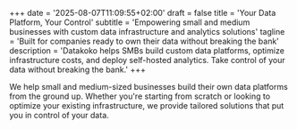 +++
date = '2025-08-07T11:09:55+02:00'
draft = false
title = 'Your Data Platform, Your Control'
subtitle = 'Empowering small and medium businesses with custom data infrastructure and analytics solutions'
tagline = 'Built for companies ready to own their data without breaking the bank'
description = 'Datakoko helps SMBs build custom data platforms, optimize infrastructure costs, and deploy self-hosted analytics. Take control of your data without breaking the bank.'
+++

We help small and medium-sized businesses build their own data platforms from the ground up. Whether you're starting from scratch or looking to optimize your existing infrastructure, we provide tailored solutions that put you in control of your data.
